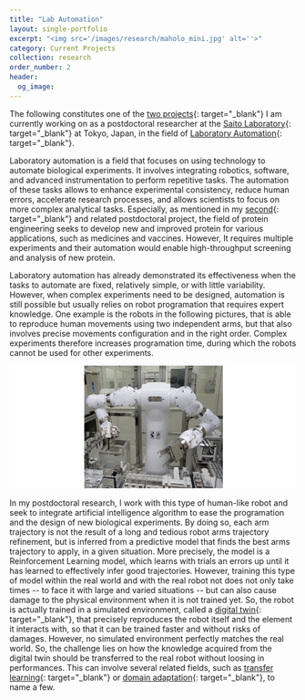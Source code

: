 ```yaml
---
title: "Lab Automation"
layout: single-portfolio
excerpt: "<img src='/images/research/maholo_mini.jpg' alt=''>"
category: Current Projects
collection: research
order_number: 2
header: 
  og_image: 
---
```


The following constitutes one of the [two projects](/research/protein-engineering){: target="_blank"} I am currently working on as a postdoctoral researcher at the [Saito Laboratory](https://www.ytksailab.org){: target="_blank"} at Tokyo, Japan, in the field of [Laboratory Automation](https://en.wikipedia.org/wiki/Laboratory_automation){: target="_blank"}.

Laboratory automation is a field that focuses on using technology to automate biological experiments. It involves integrating robotics, software, and advanced instrumentation to perform repetitive tasks. The automation of these tasks allows to enhance experimental consistency, reduce human errors, accelerate research processes, and allows scientists to focus on more complex analytical tasks. Especially, as mentioned in my [second](/research/protein-engineering){: target="_blank"} and related postdoctoral project, the field of protein engineering seeks to develop new and improved protein for various applications, such as medicines and vaccines. However, It requires multiple experiments and their automation would enable high-throughput screening and analysis of new protein.

Laboratory automation has already demonstrated its effectiveness when the tasks to automate are fixed, relatively simple, or with little variability. However, when complex experiments need to be designed, automation is still possible but usually relies on robot programation that requires expert knowledge. One example is the robots in the following pictures, that is able to reproduce human movements using two independent arms, but that also involves precise movements configuration and in the right order. Complex experiments therefore increases programation time, during which the robots cannot be used for other experiments.

![](/images/research/maholo.jpg)

In my postdoctoral research, I work with this type of human-like robot and seek to integrate artificial intelligence algorithm to ease the programation and the design of new biological experiments. By doing so, each arm trajectory is not the result of a long and tedious robot arms trajectory refinement, but is inferred from a predictive model that finds the best arms trajectory to apply, in a given situation. More precisely, the model is a Reinforcement Learning model, which learns with trials an errors up until it has learned to effectively infer good trajectories. However, training this type of model within the real world and with the real robot not does not only take times -- to face it with large and varied situations -- but can also cause damage to the physical environment when it is not trained yet. So, the robot is actually trained in a simulated environment, called a [digital twin](https://en.wikipedia.org/wiki/Digital_twin){: target="_blank"}, that precisely reproduces the robot itself and the element it interacts with, so that it can be trained faster and without risks of damages. However, no simulated environment perfectly matches the real world. So, the challenge lies on how the knowledge acquired from the digital twin should be transferred to the real robot without loosing in performances. This can involve several related fields, such as [transfer learning](https://en.wikipedia.org/wiki/Transfer_learning){: target="_blank"} or [domain adaptation](https://en.wikipedia.org/wiki/Domain_adaptation){: target="_blank"}, to name a few.

